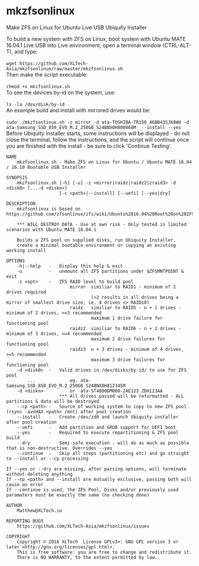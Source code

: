 # mkzfsonlinux
Make ZFS on Linux for Ubuntu Live USB Ubiquity Installer

To build a new system with ZFS on Linux, boot system with Ubuntu MATE 16.04.1 Live USB into Live environment,
open a terminal window (CTRL-ALT-T), and type: <br><br>
`wget https://github.com/XLTech-Asia/mkzfsonlinux/raw/master/mkzfsonlinux.sh`<br>
Then make the script executable: <br><br>
`chmod +x mkzfsonlinux.sh`<br>
To see the devices by-id on the system, use: <br><br>
`ls -la /dev/disk/by-id`<br>
An example build and install with mirrored drives would be: <br><br>
`sudo ./mkzfsonlinux.sh -z mirror -d ata-TOSHIBA-TR150_46BB43SJK8WU -d ata-Samsung_SSD_850_EVO_M.2_250GB_S24BNX0H800868M  --install --yes`
<br>
Before Ubiquity Installer starts, some instructions will be displayed - do not close the terminal, follow the instructions, and the script will continue once you are finished with the install - be sure to click 'Continue Testing'.

```
NAME
    mkzfsonlinux.sh - Make ZFS on Linux for Ubuntu / Ubuntu MATE 16.04 / 16.10 Bootable USB Installer

SYNOPSIS
    mkzfsonlinux.sh [-h] [-u] -z <mirror|raidz|raidz2|zraid3> -d <disk0> [...-d <diskn>]
                    [-c <path>|--install] [--uefi] [--yes|dry]

DESCRIPTION
    mkzfsonlinux is based on https://github.com/zfsonlinux/zfs/wiki/Ubuntu%2016.04%20Root%20on%20ZFS

    *** WILL DESTROY DATA - Use at own risk - Only tested in limited scenarios with Ubuntu MATE 16.04.1

    Builds a ZFS pool on supplied disks, run Ubiquity Installer,
    create a minimal bootable environment or copying an existing working install

OPTIONS
    -h|--help   -   Display this help & exit
    -u          -   unmount all ZFS partitions under $ZFSMNTPOINT & exit
    -z <opt>    -   ZFS RAID level to build pool
                        mirror  similiar to RAID1 - minimum of 2 drives required
                                (>2 results in all drives being a mirror of smallest drive size, ie. 4 drives <> RAID10)
                        raidz   similiar to RAID5 - n + 1 drives - minimum of 2 drives, >=3 recommended
                                maximum 1 drive failure for functioning pool
                        raidz2  similiar to RAID6 - n + 2 drives - minimum of 3 drives, >=4 recommended
                                maximum 2 drive failures for functioning pool
                        raidz3  n + 3 drives - minimum of 4 drives, >=5 recommended
                                maximum 3 drive failures for functioning pool
    -d <disk0>  -   Valid drives in /dev/disks/by-id/ to use for ZFS pool
        ...             eg. ata-Samsung_SSD_850_EVO_M.2_250GB_S24BNX0H812345M
    -d <diskn>          or  ata-ST4000DM000-2AE123_ZDH123AA
                    *** All drives passed will be reformatted - ALL partitions & data will be destroyed
    --cp <path> -   Source of working system to copy to new ZFS pool (rsync -avxHAX <path> /mnt) after pool creation
    --install   -   Create /dev/zd0 and launch Ubiquity installer after pool creation
    --uefi      -   Add partition and GRUB support for UEFI boot
    --yes       -   Required to execute repartitioning & ZFS pool build
    --dry       -   Semi-safe execution - will do as much as possible that is non-destructive. Overrides --yes
    --continue  -   Skip all steps (partitioning etc) and go straight to --install or --cp processing

If --yes or --dry are missing, after parsing options, will terminate without deleting anything
If --cp <path> and --install are mutually exclusive, passing both will cause an error
If --continue is used, the ZFS Pool, Disks and/or previously used paramaters must be exactly the same (no checking done)

AUTHOR
    Matthew@XLTech.io

REPORTING BUGS
    https://github.com/XLTech-Asia/mkzfsonlinux/issues

COPYRIGHT
    Copyright © 2016 XLTech  License GPLv3+: GNU GPL version 3 or later <http://gnu.org/licenses/gpl.html>.
    This is free software: you are free to change and redistribute it.
    There is NO WARRANTY, to the extent permitted by law.
```
